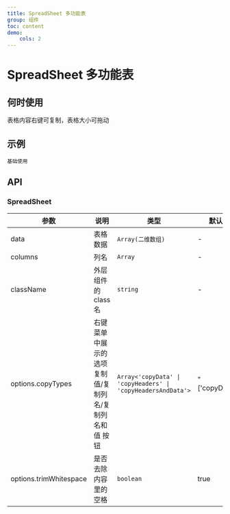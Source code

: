 ```yaml
---
title: SpreadSheet 多功能表
group: 组件
toc: content
demo:
    cols: 2
---
```


# SpreadSheet 多功能表

## 何时使用

表格内容右键可复制，表格大小可拖动

## 示例

<code src="./demos/basic.tsx">基础使用</code>

## API

### SpreadSheet

| 参数                   | 说明                                                   | 类型                                                         | 默认值         |
| ---------------------- | ------------------------------------------------------ | ------------------------------------------------------------ | -------------- |
| data                   | 表格数据                                               | `Array(二维数组)`                                            | -              |
| columns                | 列名                                                   | `Array`                                                      | -              |
| className              | 外层组件的 class 名                                    | `string`                                                     | -              |
| options.copyTypes      | 右键菜单中展示的选项 复制值/复制列名/复制列名和值 按钮 | `Array<'copyData' \| 'copyHeaders' \| 'copyHeadersAndData'>` | "['copyData']" |
| options.trimWhitespace | 是否去除内容里的空格                                   | `boolean`                                                    | true           |
